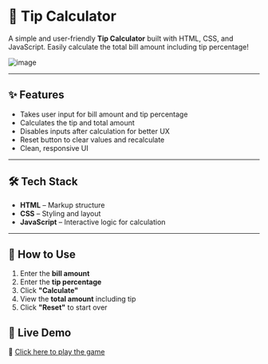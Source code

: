 # 💸 Tip Calculator

A simple and user-friendly **Tip Calculator** built with HTML, CSS, and JavaScript. Easily calculate the total bill amount including tip percentage!

![image](https://github.com/user-attachments/assets/06bc4611-1090-4974-a921-7efaebee3f53)

---

## ✨ Features

- Takes user input for bill amount and tip percentage
- Calculates the tip and total amount
- Disables inputs after calculation for better UX
- Reset button to clear values and recalculate
- Clean, responsive UI

---

## 🛠️ Tech Stack

- **HTML** – Markup structure
- **CSS** – Styling and layout
- **JavaScript** – Interactive logic for calculation

---

## 🚀 How to Use

1. Enter the **bill amount**
2. Enter the **tip percentage**
3. Click **"Calculate"**
4. View the **total amount** including tip
5. Click **"Reset"** to start over

## 🚀 Live Demo

🔗 [Click here to play the game](https://bhawana1107.github.io/tip_calculator/) 
